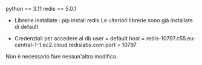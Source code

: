 python == 3.11
redis == 5.0.1

- Librerie installate : 
    pip install redis
  Le ulteriori librerie sono già installate di default


- Credenziali per accedere al db 
    user = default
    host = redis-10797.c55.eu-central-1-1.ec2.cloud.redislabs.com
    port = 10797

  
Non è necessario fare nessun'altra modifica.
